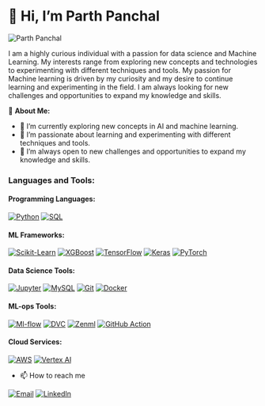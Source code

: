 # 👋 Hi, I’m Parth Panchal

![Parth Panchal](url-to-your-photo)

I am a highly curious individual with a passion for data science and Machine Learning. My interests range from exploring new concepts and technologies to experimenting with different techniques and tools. My passion for Machine learning is driven by my curiosity and my desire to continue learning and experimenting in the field. I am always looking for new challenges and opportunities to expand my knowledge and skills.

🚀 **About Me:**
- 🔭 I’m currently exploring new concepts in AI and machine learning.
- 🌱 I’m passionate about learning and experimenting with different techniques and tools.
- 👯 I’m always open to new challenges and opportunities to expand my knowledge and skills.

### Languages and Tools:
#### Programming Languages:
[![Python](https://img.shields.io/badge/-Python-3776AB?style=flat&logo=python&logoColor=white)](https://www.python.org/)
[![SQL](https://img.shields.io/badge/-SQL-4479A1?style=flat&logo=postgresql&logoColor=white)](https://www.postgresql.org/)

#### ML Frameworks:
[![Scikit-Learn](https://img.shields.io/badge/-Scikit--Learn-F7931E?style=flat&logo=scikit-learn&logoColor=white)](https://scikit-learn.org/stable/)
[![XGBoost](https://img.shields.io/badge/-XGBoost-1765A4?style=flat&logo=xgboost&logoColor=white)](https://xgboost.ai/)
[![TensorFlow](https://img.shields.io/badge/-TensorFlow-FF6F00?style=flat&logo=tensorflow&logoColor=white)](https://www.tensorflow.org/)
[![Keras](https://img.shields.io/badge/-Keras-D00000?style=flat&logo=keras&logoColor=white)](https://keras.io/)
[![PyTorch](https://img.shields.io/badge/-PyTorch-EE4C2C?style=flat&logo=pytorch&logoColor=white)](https://pytorch.org/)

#### Data Science Tools:
[![Jupyter](https://img.shields.io/badge/-Jupyter-F37626?style=flat&logo=jupyter&logoColor=white)](https://jupyter.org/)
[![MySQL](https://img.shields.io/badge/-MySQL-4479A1?style=flat&logo=mysql&logoColor=white)](https://www.mysql.com/)
[![Git](https://img.shields.io/badge/-Git-F05032?style=flat&logo=git&logoColor=white)](https://git-scm.com/)
[![Docker](https://img.shields.io/badge/-Docker-2496ED?style=flat&logo=docker&logoColor=white)](https://www.docker.com/)

#### ML-ops Tools:
[![Ml-flow](https://img.shields.io/badge/-Ml--flow-02575E?style=flat&logo=apache&logoColor=white)](https://www.mlflow.org/)
[![DVC](https://img.shields.io/badge/-DVC-FF6D00?style=flat&logo=dataversioncontrol&logoColor=white)](https://dvc.org/)
[![Zenml](https://img.shields.io/badge/-Zenml-26A6A4?style=flat&logo=zenml&logoColor=white)](https://zenml.io/)
[![GitHub Action](https://img.shields.io/badge/-GitHub_Action-2088FF?style=flat&logo=github-actions&logoColor=white)](https://github.com/features/actions)

#### Cloud Services:
[![AWS](https://img.shields.io/badge/-AWS-232F3E?style=flat&logo=amazon-aws&logoColor=white)](https://aws.amazon.com/)
[![Vertex AI](https://img.shields.io/badge/-Vertex_AI-4285F4?style=flat&logo=google-cloud&logoColor=white)](https://cloud.google.com/vertex-ai)


- 📫 How to reach me
   
 [![Email](https://img.shields.io/badge/-Email-D14836?style=flat&logo=gmail&logoColor=white)](panchalparthppp@gmail.com)
 [![LinkedIn](https://img.shields.io/badge/-LinkedIn-0077B5?style=flat&logo=linkedin)](https://www.linkedin.com/in/parth-panchal-b57492240)


<!---
Parth189p/Parth189p is a ✨ special ✨ repository because its `README.md` (this file) appears on your GitHub profile.
You can click the Preview link to take a look at your changes.
--->
